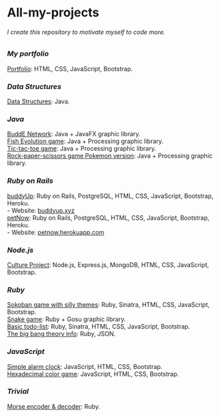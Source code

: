 # All-my-projects

###### I create this repository to motivate myself to code more. ######

### ***My portfolio***
[Portfolio](https://github.com/khoa165/my-portfolio): HTML, CSS, JavaScript, Bootstrap. <br />

### ***Data Structures***
[Data Structures](https://github.com/khoa165/data-structures): Java. <br />

### ***Java***
[BuddE Network](https://github.com/khoa165/BuddENetwork): Java + JavaFX graphic library. <br />
[Fish Evolution game](https://github.com/khoa165/fish-evolution): Java + Processing graphic library. <br />
[Tic-tac-toe game](https://github.com/khoa165/Tic-tac-toe): Java + Processing graphic library. <br />
[Rock-paper-scissors game Pokemon version](https://github.com/khoa165/pokemon-rock-paper-scissors): Java + Processing graphic library. <br />

### ***Ruby on Rails***
[buddyUp](https://github.com/khoa165/buddyUp): Ruby on Rails, PostgreSQL, HTML, CSS, JavaScript, Bootstrap, Heroku. <br />
\- Website: [buddyup.xyz](https://github.com/khoa165/buddyUp) <br />
[petNow](https://github.com/khoa165/petNow): Ruby on Rails, PostgreSQL, HTML, CSS, JavaScript, Bootstrap, Heroku. <br />
\- Website: [petnow.herokuapp.com](http://petnow.herokuapp.com/) <br />

### ***Node.js***
[Culture Project](https://github.com/monica22schmidt/Culture-Project): Node.js, Express.js, MongoDB, HTML, CSS, JavaScript, Bootstrap. <br />

### ***Ruby***
[Sokoban game with silly themes](https://github.com/khoa165/sokoban-themes): Ruby, Sinatra, HTML, CSS, JavaScript, Bootstrap. <br />
[Snake game](https://github.com/khoa165/snake-game): Ruby + Gosu graphic library. <br />
[Basic todo-list](https://github.com/khoa165/personalized-todo-list): Ruby, Sinatra, HTML, CSS, JavaScript, Bootstrap. <br />
[The big bang theory info](https://github.com/khoa165/the-big-bang-theory): Ruby, JSON. <br />


### ***JavaScript***
[Simple alarm clock](https://github.com/khoa165/alarm-clock-js): JavaScript, HTML, CSS, Bootstrap. <br />
[Hexadecimal color game](https://github.com/khoa165/rgb-color-game): JavaScript, HTML, CSS, Bootstrap. <br />


### ***Trivial***
[Morse encoder & decoder](https://github.com/khoa165/morse-code-encoder-decoder): Ruby. <br />
